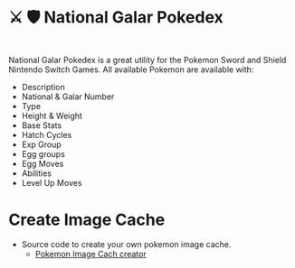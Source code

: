 #  
# ⚔️ 🛡 National Galar Pokedex
#

National Galar Pokedex is a great utility for the Pokemon Sword and Shield Nintendo Switch Games. All available Pokemon are available with:

- Description
- National & Galar Number
- Type
- Height & Weight
- Base Stats
- Hatch Cycles
- Exp Group
- Egg groups
- Egg Moves
- Abilities
- Level Up Moves

# Create Image Cache
- Source code to create your own pokemon image cache. 
    - [Pokemon Image Cach creator](https://github.com/hectorsvill/QuotesDictionaryCreator/blob/master/Sources/QuotesDictionaryCreator/PokemonBucket.swift)


